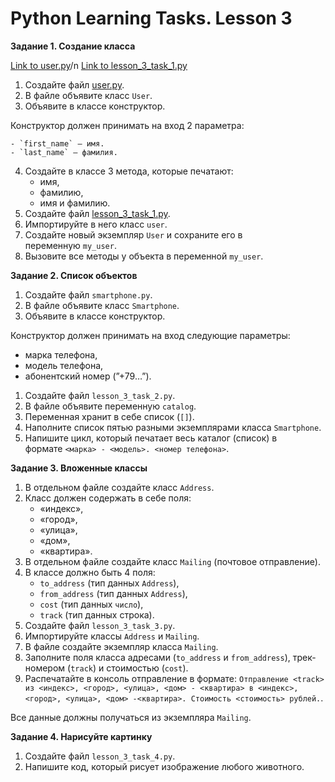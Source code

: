 # Python Learning Tasks. Lesson 3

**Задание 1. Создание класса**

[Link to user.py](https://github.com/mboldacova/SkyPro-Lesson-3/blob/main/user.py)/n
[Link to lesson_3_task_1.py](https://github.com/mboldacova/SkyPro-Lesson-3/blob/main/lesson_3_task_1.py)
1. Создайте файл [user.py](https://github.com/mboldacova/SkyPro-Lesson-3/blob/main/user.py).
2. В файле объявите класс `User`.
3. Объявите в классе конструктор.

Конструктор должен принимать на вход 2 параметра:

    - `first_name` — имя.
    - `last_name` — фамилия.

4. Создайте в классе 3 метода, которые печатают:
    - имя,
    - фамилию,
    - имя и фамилию.
5. Создайте файл [lesson_3_task_1.py](https://github.com/mboldacova/SkyPro-Lesson-3/blob/main/lesson_3_task_1.py).
6. Импортируйте в него класс `user`.
7. Создайте новый экземпляр `User` и сохраните его в переменную `my_user`.
8. Вызовите все методы у объекта в переменной `my_user`.

**Задание 2. Список объектов**

1. Создайте файл `smartphone.py`.
2. В файле объявите класс `Smartphone`.
3. Объявите в классе конструктор.

Конструктор должен принимать на вход следующие параметры:

- марка телефона,
- модель телефона,
- абонентский номер (”+79…”).
1. Создайте файл `lesson_3_task_2.py`.
2. В файле объявите переменную `catalog`.
3. Переменная хранит в себе список (`[]`).
4. Наполните список пятью разными экземплярами класса `Smartphone`.
5. Напишите цикл, который печатает весь каталог (список) в формате `<марка> - <модель>. <номер телефона>`.

**Задание 3. Вложенные классы**

1. В отдельном файле создайте класс `Address`.
2. Класс должен содержать в себе поля:
    - «индекс»,
    - «город»,
    - «улица»,
    - «дом»,
    - «квартира».
3. В отдельном файле создайте класс `Mailing` (почтовое отправление).
4. В классе должно быть 4 поля:
    - `to_address` (тип данных `Address`),
    - `from_address` (тип данных `Address`),
    - `cost` (тип данных `число`),
    - `track` (тип данных строка).
5. Создайте файл `lesson_3_task_3.py`.
6. Импортируйте классы `Address` и `Mailing`.
7. В файле создайте экземпляр класса `Mailing`.
8. Заполните поля класса адресами (`to_address` и `from_address`), трек-номером (`track`) и стоимостью (`cost`).
9. Распечатайте в консоль отправление в формате: `Отправление <track> из <индекс>, <город>, <улица>, <дом> - <квартира> в <индекс>, <город>, <улица>, <дом> -<квартира>. Стоимость <стоимость> рублей.`.

Все данные должны получаться из экземпляра `Mailing`.

**Задание 4. Нарисуйте картинку**

1. Создайте файл `lesson_3_task_4.py`.
2. Напишите код, который рисует изображение любого животного.
